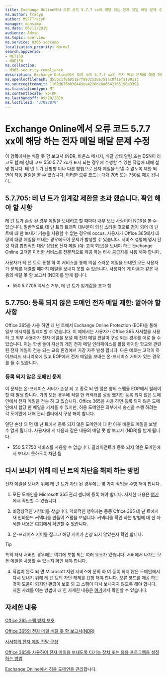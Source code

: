 ```yaml
---
title: Exchange Online에서 오류 코드 5.7.7 xx에 해당 하는 전자 메일 배달 문제 수정
ms.author: tracyp
author: MSFTTracyP
manager: dansimp
ms.date: 06/11/2019
audience: Admin
ms.topic: overview
ms.service: O365-seccomp
localization_priority: Normal
search.appverid:
- MET150
- MOE150
ms.collection:
- M365-security-compliance
description: Exchange Online에서 오류 코드 5.7.7 xx의 전자 메일 문제를 해결 하는 방법에 대해 알아봅니다 (테 넌 트 차단 됨).
ms.openlocfilehash: d55bc1f8a051a7f9932528a75aac8f1efa18911c
ms.sourcegitcommit: 1162d676b036449ea4220de8a6642165190e3398
ms.translationtype: MT
ms.contentlocale: ko-KR
ms.lasthandoff: 09/20/2019
ms.locfileid: "37087879"
---
```

# <a name="fix-email-delivery-issues-for-error-code-577xx-in-exchange-online"></a>Exchange Online에서 오류 코드 5.7.7 xx에 해당 하는 전자 메일 배달 문제 수정

이 항목에서는 배달 못 함 보고서 (NDR, 바운스 메시지, 배달 상태 알림 또는 DSN이 라고도 함)에 상태 코드 550 5.7.7 xx가 표시 되는 경우에 수행할 수 있는 작업에 대해 설명 합니다. 테 넌 트가 단방향 이나 다른 방법으로 전자 메일을 보낼 수 없도록 제한 되 면이 자동 알림을 볼 수 있습니다. 이러한 오류 코드는 대개 705 또는 750로 제공 됩니다.

## <a name="57705-tenant-has-exceeded-threshold-restriction-what-you-need-to-know"></a>5.7.705: 테 넌 트가 임계값 제한을 초과 했습니다. 확인 해야 할 사항

테 넌 트가 손상 된 경우 메일을 보내려고 할 때마다 내부 보낸 사람이이 NDR을 볼 수 있습니다. 일반적으로 테 넌 트의 트래픽 대부분이 의심 스러운 것으로 감지 되어 테 넌 트에 대 한 보내기 기능을 사용할 수 없는 경우에 occus. 사용자가 Office 365에서 대량의 대량 메일을 보내는 경우에도이 문제가 발생할 수 있습니다. 서비스 설명에 명시 된 것 처럼 합법적인 대량 상업용 전자 메일 (예: 고객 회보)을 보내야 하는 Exchange Online 고객은 이러한 서비스를 전문적으로 제공 하는 타사 공급자를 사용 해야 합니다.

사용자가 테 넌 트로 통칭 하 여 서비스를 통해 의심 스러운 메일을 보내면 모든 사용자가 문제를 해결할 때까지 메일을 보내지 못할 수 있습니다. 사용자에 게 다음과 같은 내용의 배달 못 함 보고서 (NDR)를 받게 됩니다.

- 550 5.7.705 액세스 거부, 테 넌 트가 임계값을 초과 함

## <a name="57750-unregistered-domain-email-restriction-what-you-need-to-know"></a>5.7.750: 등록 되지 않은 도메인 전자 메일 제한: 알아야 할 사항

Office 365을 사용 하면 테 넌 트에서 Exchange Online Protection (EOP)을 통해 일부 메시지를 릴레이할 수 있습니다. 이 예에서는 사용자가 Office 365 사서함을 사용 하 고 외부 사용자가 전자 메일을 보낼 때 전자 메일 전달이 구성 되는 경우를 예로 들 수 있습니다. 이는 학생 들이 자신의 개인 전자 메일 인터페이스를 활용 하지만 학교와 관련 된 전자 메일이 전송 되는 교육 환경에서 가장 자주 발생 합니다. 다른 예로는 고객이 하이브리드 시나리오에 있고 EOP에서 전자 메일을 보내는 온-프레미스 서버가 있는 경우를 들 수 있습니다.

### <a name="problems-with-unregistered-domains"></a>등록 되지 않은 도메인 문제

이 문제는 온-프레미스 서버가 손상 되 고 종료 되 면 많은 양의 스팸을 EOP에서 릴레이할 때 발생 합니다. 거의 모든 경우에 적절 한 커넥터를 설정 했지만 등록 되지 않은 도메인에서 전자 메일을 전송 하 고 있습니다. Office 365을 사용 하면 등록 되지 않은 도메인에서 합당 한 메일을 가져올 수 있지만, 허용 도메인은 외부에서 송신을 수행 하려는 각 도메인에 대해 관리 센터에서 구성 해야 합니다.

일단 손상 되 면 테 넌 트에서 등록 되지 않은 도메인에 대 한 아웃 바운드 메일을 보낼 수 없게 됩니다. 사용자에 게 다음과 같은 내용의 배달 못 함 보고서 (NDR)를 받게 됩니다.

- 550 5.7.750 서비스를 사용할 수 없습니다. 클라이언트가 등록 되지 않은 도메인에서 보내지 못하도록 차단 됨

## <a name="how-to-unblocking-tenant-in-order-to-send-again"></a>다시 보내기 위해 테 넌 트의 차단을 해제 하는 방법

전자 메일을 보내기 위해 테 넌 트가 차단 된 경우에는 몇 가지 작업을 수행 해야 합니다.

1. 모든 도메인을 Microsoft 365 관리 센터에 등록 해야 합니다. 자세한 내용은 [여기](https://docs.microsoft.com/en-us/exchange/mail-flow-best-practices/manage-accepted-domains/manage-accepted-domains)에서 확인할 수 있습니다.

2. 비정상적인 커넥터를 찾습니다. 악의적인 행위자는 종종 Office 365 테 넌 트에서 새 인바운드 커넥터를 만들어 스팸을 보냅니다. 커넥터를 확인 하는 방법에 대 한 자세한 내용은 [여기](https://docs.microsoft.com/en-us/powershell/module/exchange/mail-flow/get-inboundconnector?view=exchange-ps)에서 확인할 수 있습니다. 

3. 온-프레미스 서버를 잠그고 해당 서버가 손상 되지 않았는지 확인 합니다.

> [!TIP]
> 특히 타사 서버인 경우에는 여기에 포함 되는 여러 요소가 있습니다. 서버에서 나가는 모든 메일을 사용할 수 있는지 확인 해야 합니다.

4. 작업이 완료 되 면 Microsoft 지원 서비스에 문의 하 여 등록 되지 않은 도메인에서 다시 보내기 위해 테 넌 트의 차단 해제를 요청 해야 합니다.  오류 코드를 제공 하는 것이 도움이 되지만 환경이 보호 되 고 스팸이 다시 보내지지 않도록 해야 합니다. 지원 사례를 여는 방법에 대 한 자세한 내용은 [여기](https://support.office.com/en-us/article/Contact-support-for-business-products-Admin-Help-32a17ca7-6fa0-4870-8a8d-e25ba4ccfd4b#ID0EAADAAA=online)에서 확인할 수 있습니다.
  
## <a name="for-more-information"></a>자세한 내용

[Office 365 스팸 방지 보호](anti-spam-protection.md)

[Office 365의 전자 메일 배달 못 함 보고서(NDR)](https://support.office.com/article/email-non-delivery-reports-in-office-365-51daa6b9-2e35-49c4-a0c9-df85bf8533c3)

[사서함의 전자 메일 전달 구성](https://docs.microsoft.com/en-us/exchange/recipients-in-exchange-online/manage-user-mailboxes/configure-email-forwarding)

[Office 365를 사용하여 전자 메일을 보내도록 다기능 장치 또는 응용 프로그램을 설정하는 방법](https://support.office.com/en-us/article/How-to-set-up-a-multifunction-device-or-application-to-send-email-using-Office-365-69f58e99-c550-4274-ad18-c805d654b4c4)

[Exchange Online에서 허용 도메인을 관리](https://docs.microsoft.com/en-us/exchange/mail-flow-best-practices/manage-accepted-domains/manage-accepted-domains)합니다.
